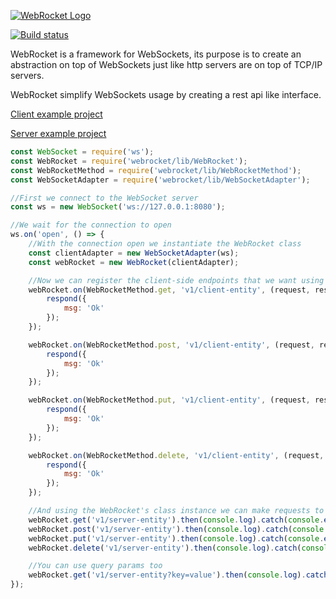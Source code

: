 [![WebRocket Logo](https://storage.googleapis.com/hetrodo-public/WebRocket.png)](https://webrocket.hetrodo.dev)

[![Build status](https://img.shields.io/circleci/build/github/hetrodoo/webrocket/master?label=Lint%2C%20Tests%2C%20100%25%20Coverage)](https://app.circleci.com/pipelines/github/hetrodoo/webrocket)

WebRocket is a framework for WebSockets, its purpose is to create an abstraction on top of WebSockets just like http
servers are on top of TCP/IP servers.

WebRocket simplify WebSockets usage by creating a rest api like interface.

[Client example project](https://github.com/hetrodoo/webrocket-client-example)

[Server example project](https://github.com/hetrodoo/webrocket-server-example)

```js
const WebSocket = require('ws');
const WebRocket = require('webrocket/lib/WebRocket');
const WebRocketMethod = require('webrocket/lib/WebRocketMethod');
const WebSocketAdapter = require('webrocket/lib/WebSocketAdapter');

//First we connect to the WebSocket server
const ws = new WebSocket('ws://127.0.0.1:8080');

//We wait for the connection to open
ws.on('open', () => {
    //With the connection open we instantiate the WebRocket class
    const clientAdapter = new WebSocketAdapter(ws);
    const webRocket = new WebRocket(clientAdapter);

    //Now we can register the client-side endpoints that we want using GET, POST, PUT, DELETE methods.
    webRocket.on(WebRocketMethod.get, 'v1/client-entity', (request, respond) => {
        respond({
            msg: 'Ok'
        });
    });

    webRocket.on(WebRocketMethod.post, 'v1/client-entity', (request, respond) => {
        respond({
            msg: 'Ok'
        });
    });

    webRocket.on(WebRocketMethod.put, 'v1/client-entity', (request, respond) => {
        respond({
            msg: 'Ok'
        });
    });

    webRocket.on(WebRocketMethod.delete, 'v1/client-entity', (request, respond) => {
        respond({
            msg: 'Ok'
        });
    });

    //And using the WebRocket's class instance we can make requests to the server-side defined endpoints
    webRocket.get('v1/server-entity').then(console.log).catch(console.error);
    webRocket.post('v1/server-entity').then(console.log).catch(console.error);
    webRocket.put('v1/server-entity').then(console.log).catch(console.error);
    webRocket.delete('v1/server-entity').then(console.log).catch(console.error);

    //You can use query params too
    webRocket.get('v1/server-entity?key=value').then(console.log).catch(console.error);
});
```
